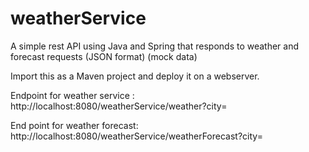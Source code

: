 # weatherService
A simple rest API using Java and Spring that responds to weather and forecast requests (JSON format) (mock data)


Import this as a Maven project and deploy it on a webserver.

Endpoint for weather service :
http://localhost:8080/weatherService/weather?city=<some city>

End point for weather forecast:
http://localhost:8080/weatherService/weatherForecast?city=<some city>